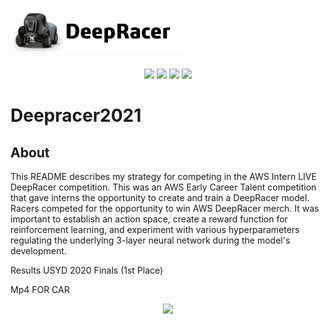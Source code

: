 # <img src="img/deepracer.png?raw=true" height="70">

<p align = center>
  <img src="https://img.shields.io/badge/-Python-3776AB?logo=python&logoColor=white"/>
  <img src="https://img.shields.io/badge/-AWS-232F3E?logo=amazon-aws&logoColor=white"/>
  <img src="https://img.shields.io/badge/-Git-D51007?logo=git&logoColor=white"/>
  <img src="https://img.shields.io/badge/-GitHub-181717?logo=github&logoColor=white"/>
</p>

# Deepracer2021
## About
This README describes my strategy for competing in the AWS Intern LIVE DeepRacer competition. This was an AWS Early Career Talent competition that gave interns the opportunity to create and train a DeepRacer model. Racers competed for the opportunity to win AWS DeepRacer merch. It was important to establish an action space, create a reward function for reinforcement learning, and experiment with various hyperparameters regulating the underlying 3-layer neural network during the model's development.


Results
USYD 2020 Finals (1st Place)

Mp4 FOR CAR
<p align="center">
<img src="img/fastest_lap.mp4">
</p>








